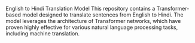 English to Hindi Translation Model
This repository contains a Transformer-based model designed to translate sentences from English to Hindi. The model leverages the architecture of Transformer networks, which have proven highly effective for various natural language processing tasks, including machine translation.

